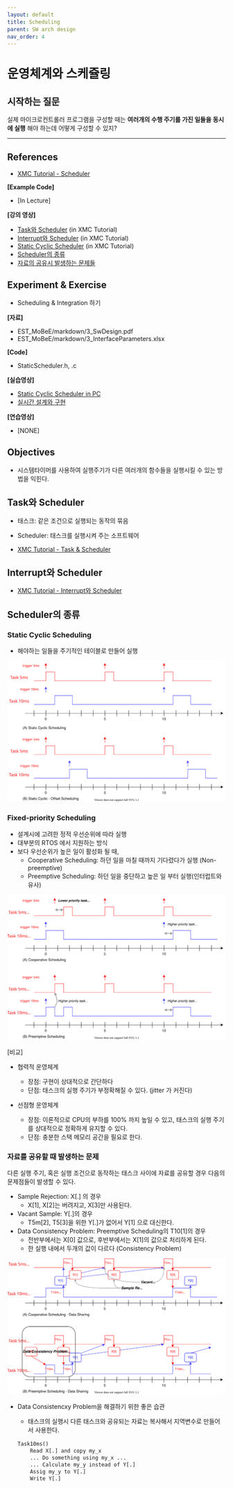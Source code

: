 ```yaml
---
layout: default
title: Scheduling
parent: SW arch design
nav_order: 4
---
```


# 운영체계와 스케쥴링



## 시작하는 질문

실제 마이크로컨트롤러 프로그램을 구성할 때는 **여러개의 수행 주기를 가진 일들을 동시에 실행** 해야 하는데 어떻게 구성할 수 있지?

------



## References

* [XMC Tutorial - Scheduler](https://xmctutorial.readthedocs.io/ko/latest/ProgSystemTimerScheduler/index.html)

**[Example Code]**

* [In Lecture]

**[강의 영상]**

*   [Task와 Scheduler](https://drive.google.com/file/d/1Um0yAoTekPtPTO52jJGZB3hv0qRuKHF4/view?usp=sharing) (in XMC Tutorial)
*   [Interrupt와 Scheduler](https://drive.google.com/file/d/1kV4IVsf8exh7cg4LM5M9tuRNK6El1AcS/view?usp=sharing) (in XMC Tutorial)
*   [Static Cyclic Scheduler](https://drive.google.com/file/d/1_O12IdvWccj77IUbqQTeJ8hzNS_9RYZb/view?usp=sharing) (in XMC Tutorial)
*   [Scheduler의 종류](https://drive.google.com/file/d/1S1Xegr5t-4RDMNKtxcPJABejRFy2HMha/view?usp=sharing)
*   [자료의 공유시 발생하는 문제들](https://drive.google.com/file/d/1cUXXhU1qqHe1qoDGYlkt85rhDuEYktRr/view?usp=sharing)

## Experiment & Exercise

* Scheduling & Integration 하기

**[자료]**

* EST_MoBeE/markdown/3_SwDesign.pdf
* EST_MoBeE/markdown/3_InterfaceParameters.xlsx

**[Code]**

* StaticScheduler.h, .c

**[실습영상]**

* [Static Cyclic Scheduler in PC](https://drive.google.com/file/d/1VpzXCs1oLRT8HLWzDq0wp6b2N8x8cOAa/view?usp=sharing)
* [실시간 설계와 구현]()

**[연습영상]**

* [NONE]



## Objectives

* 시스템타이머를 사용하여 실행주기가 다른 여러개의 함수들을 실행시킬 수 있는 방법을 익힌다.



## Task와 Scheduler

* 태스크: 같은 조건으로 실행되는 동작의 묶음
* Scheduler: 태스크를 실행시켜 주는 소프트웨어

* [XMC Tutorial - Task & Scheduler](https://xmctutorial.readthedocs.io/ko/latest/ProgSystemTimerScheduler/index.html#task-scheduler)



## Interrupt와 Scheduler

* [XMC Tutorial - Interrupt와 Scheduler](https://xmctutorial.readthedocs.io/ko/latest/ProgSystemTimerScheduler/index.html#interrupt-scheduler)



## Scheduler의 종류

### Static Cyclic Scheduling

* 해야하는 일들을 주기적인 테이블로 만들어 실행

![StaticSche-SCS](/assets/images/StaticSche-SCS.svg)



### Fixed-priority Scheduling

* 설계시에 고려한 정적 우선순위에 따라 실행
* 대부분의 RTOS 에서 지원하는 방식
* 보다 우선순위가 높은 일이 활성화 될 때,
    * Cooperative Scheduling: 하던 일을 마칠 때까지 기다렸다가 실행 (Non-preemptive)
    * Preemptive Scheduling: 하던 일을 중단하고 높은 일 부터 실행(인터럽트와 유사)

![StaticSche-FPS](/assets/images/StaticSche-FPS.svg)

[비교]

* 협력적 운영체계

    * 장점: 구현이 상대적으로 간단하다
    * 단점: 태스크의 실행 주기가 부정확해질 수 있다. (jitter 가 커진다)

* 선점형 운영체계

    * 장점: 이론적으로 CPU의 부하를 100% 까지 높일 수 있고, 태스크의 실행 주기를 상대적으로 정확하게 유지할 수 있다.
    * 단점: 충분한 스택 메모리 공간을 필요로 한다.



### 자료를 공유할 때 발생하는 문제

다른 실행 주기, 혹은 실행 조건으로 동작하는 태스크 사이에 자료를 공유할 경우 다음의 문제점들이 발생할 수 있다.

* Sample Rejection: X[.] 의 경우
    * X[1], X[2]는 버려지고, X[3]만 사용된다.
* Vacant Sample: Y[.]의 경우
    * T5m[2], T5[3]을 위한 Y[.]가 없어서 Y[1] 으로 대신한다.
* Data Consistency Problem: Preemptive Scheduling의 T10[1]의 경우
    * 전반부에서는 X[0] 값으로, 후반부에서는 X[1]의 값으로 처리하게 된다.
    * 한 실행 내에서 두개의 값이 다르다 (Consistency Problem)

![StaticSche-FPS_Sharing](/assets/images/StaticSche-FPS_Sharing.svg)

* Data Consistencxy Problem을 해결하기 위한 좋은 습관

    * 태스크의 실행시 다른 태스크와 공유되는 자료는 복사해서 지역변수로 만들어서 사용한다.



    ```
    Task10ms()
    	Read X[.] and copy my_x
    	... Do something using my_x ...
    	... Calculate my_y instead of Y[.]
    	Assig my_y to Y[.]
    	Write Y[.]
    ```
